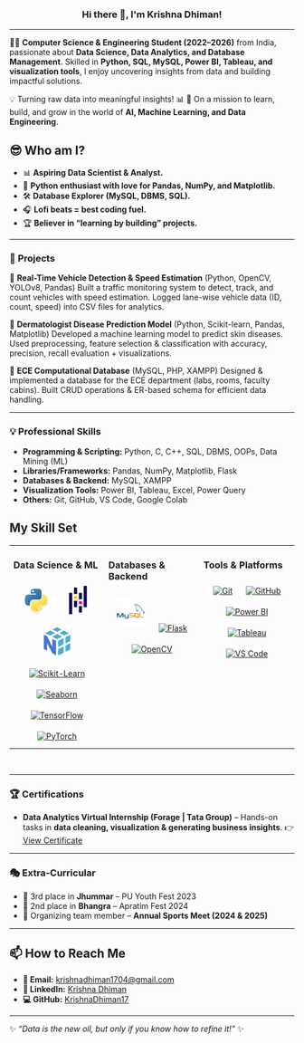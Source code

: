 ### <div align="center"> Hi there 👋, I'm Krishna Dhiman! </div>

---

👨‍💻 **Computer Science & Engineering Student (2022–2026)** from India, passionate about **Data Science, Data Analytics, and Database Management**. Skilled in **Python, SQL, MySQL, Power BI, Tableau, and visualization tools**, I enjoy uncovering insights from data and building impactful solutions.

💡 Turning raw data into meaningful insights! 📊
🚀 On a mission to learn, build, and grow in the world of **AI, Machine Learning, and Data Engineering**.

## 😎 Who am I?

* 📊 **Aspiring Data Scientist & Analyst.**
* 🐍 **Python enthusiast with love for Pandas, NumPy, and Matplotlib.**
* 🛠️ **Database Explorer (MySQL, DBMS, SQL).**
* 🎧 **Lofi beats = best coding fuel.**
* 🏆 **Believer in “learning by building” projects.**

---

### 🚀 **Projects**

🔹 **Real-Time Vehicle Detection & Speed Estimation** (Python, OpenCV, YOLOv8, Pandas)
Built a traffic monitoring system to detect, track, and count vehicles with speed estimation. Logged lane-wise vehicle data (ID, count, speed) into CSV files for analytics.

🔹 **Dermatologist Disease Prediction Model** (Python, Scikit-learn, Pandas, Matplotlib)
Developed a machine learning model to predict skin diseases. Used preprocessing, feature selection & classification with accuracy, precision, recall evaluation + visualizations.

🔹 **ECE Computational Database** (MySQL, PHP, XAMPP)
Designed & implemented a database for the ECE department (labs, rooms, faculty cabins). Built CRUD operations & ER-based schema for efficient data handling.

---

### 💡 **Professional Skills**

* **Programming & Scripting:** Python, C, C++, SQL, DBMS, OOPs, Data Mining (ML)
* **Libraries/Frameworks:** Pandas, NumPy, Matplotlib, Flask
* **Databases & Backend:** MySQL, XAMPP
* **Visualization Tools:** Power BI, Tableau, Excel, Power Query
* **Others:** Git, GitHub, VS Code, Google Colab

## My Skill Set  
<table><tr><td valign="top" width="33%">

### Data Science & ML  
<div align="center">  
<a href="https://www.python.org" target="_blank"><img style="margin: 10px" src="https://raw.githubusercontent.com/devicons/devicon/master/icons/python/python-original.svg" alt="Python" height="50" /></a>  
<a href="https://pandas.pydata.org/" target="_blank"><img style="margin: 10px" src="https://raw.githubusercontent.com/devicons/devicon/master/icons/pandas/pandas-original.svg" alt="Pandas" height="50" /></a>  
<a href="https://numpy.org/" target="_blank"><img style="margin: 10px" src="https://raw.githubusercontent.com/devicons/devicon/master/icons/numpy/numpy-original.svg" alt="NumPy" height="50" /></a>  
<a href="https://scikit-learn.org/" target="_blank"><img style="margin: 10px" src="https://upload.wikimedia.org/wikipedia/commons/0/05/Scikit_learn_logo_small.svg" alt="Scikit-Learn" height="50" /></a>  
<a href="https://seaborn.pydata.org/" target="_blank"><img style="margin: 10px" src="https://seaborn.pydata.org/_images/logo-mark-lightbg.svg" alt="Seaborn" height="50" /></a>  
<a href="https://www.tensorflow.org" target="_blank"><img style="margin: 10px" src="https://www.vectorlogo.zone/logos/tensorflow/tensorflow-icon.svg" alt="TensorFlow" height="50" /></a>  
<a href="https://pytorch.org/" target="_blank"><img style="margin: 10px" src="https://www.vectorlogo.zone/logos/pytorch/pytorch-icon.svg" alt="PyTorch" height="50" /></a>  
</div>

</td><td valign="top" width="33%">

### Databases & Backend  
<div align="center">  
<a href="https://www.mysql.com/" target="_blank"><img style="margin: 10px" src="https://raw.githubusercontent.com/devicons/devicon/master/icons/mysql/mysql-original-wordmark.svg" alt="MySQL" height="50" /></a>  
<a href="https://flask.palletsprojects.com/" target="_blank"><img style="margin: 10px" src="https://www.vectorlogo.zone/logos/pocoo_flask/pocoo_flask-icon.svg" alt="Flask" height="50" /></a>  
<a href="https://opencv.org/" target="_blank"><img style="margin: 10px" src="https://www.vectorlogo.zone/logos/opencv/opencv-icon.svg" alt="OpenCV" height="50" /></a>  
</div>

</td><td valign="top" width="33%">

### Tools & Platforms  
<div align="center">  
<a href="https://git-scm.com/" target="_blank"><img style="margin: 10px" src="https://profilinator.rishav.dev/skills-assets/git-scm-icon.svg" alt="Git" height="50" /></a>  
<a href="https://github.com/" target="_blank"><img style="margin: 10px" src="https://profilinator.rishav.dev/skills-assets/github-original.svg" alt="GitHub" height="50" /></a>  
<a href="https://powerbi.microsoft.com/" target="_blank"><img style="margin: 10px" src="https://img.icons8.com/color/452/power-bi.png" alt="Power BI" height="50" /></a>  
<a href="https://www.tableau.com/" target="_blank"><img style="margin: 10px" src="https://img.icons8.com/color/452/tableau-software.png" alt="Tableau" height="50" /></a>  
<a href="https://code.visualstudio.com/" target="_blank"><img style="margin: 10px" src="https://profilinator.rishav.dev/skills-assets/visualstudio-plain.svg" alt="VS Code" height="50" /></a>  
</div>

</td></tr></table>  

<br/>  

---

### 🏆 **Certifications**

* **Data Analytics Virtual Internship (Forage | Tata Group)** – Hands-on tasks in **data cleaning, visualization & generating business insights**.
  👉 [View Certificate](https://forage-uploads-prod.s3.amazonaws.com/completion-certificates/9PBTqmSxAf6zZTseP/io9DzWKe3PTsiS6GG_9PBTqmSxAf6zZTseP_TMM2w2Fu9k4Y9Ka4P_1749885825785_completion_certificate.pdf)

---

### 🎭 **Extra-Curricular**

* 🥉 3rd place in **Jhummar** – PU Youth Fest 2023
* 🥈 2nd place in **Bhangra** – Apratim Fest 2024
* 🎯 Organizing team member – **Annual Sports Meet (2024 & 2025)**

---


## 📫 How to Reach Me

* **📧 Email:** [krishnadhiman1704@gmail.com](mailto:krishnadhiman1704@gmail.com)
* **💼 LinkedIn:** [Krishna Dhiman](https://linkedin.com/in/krishna-dhiman)
* **💻 GitHub:** [KrishnaDhiman17](https://github.com/KrishnaDhiman17)

---

✨ *“Data is the new oil, but only if you know how to refine it!”* ✨
